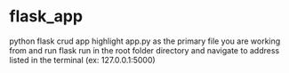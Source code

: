 # flask_app
python flask crud app
highlight app.py as the primary file you are working from and run flask run in the root folder directory and navigate to address listed in the terminal (ex: 127.0.0.1:5000)
